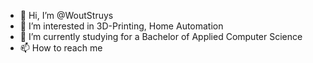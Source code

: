 - 👋 Hi, I’m @WoutStruys
- 👀 I’m interested in 3D-Printing, Home Automation
- 🌱 I’m currently studying for a Bachelor of Applied Computer Science
- 📫 How to reach me 

<!---
WoutStruys/WoutStruys is a ✨ special ✨ repository because its `README.md` (this file) appears on your GitHub profile.
You can click the Preview link to take a look at your changes.
--->
